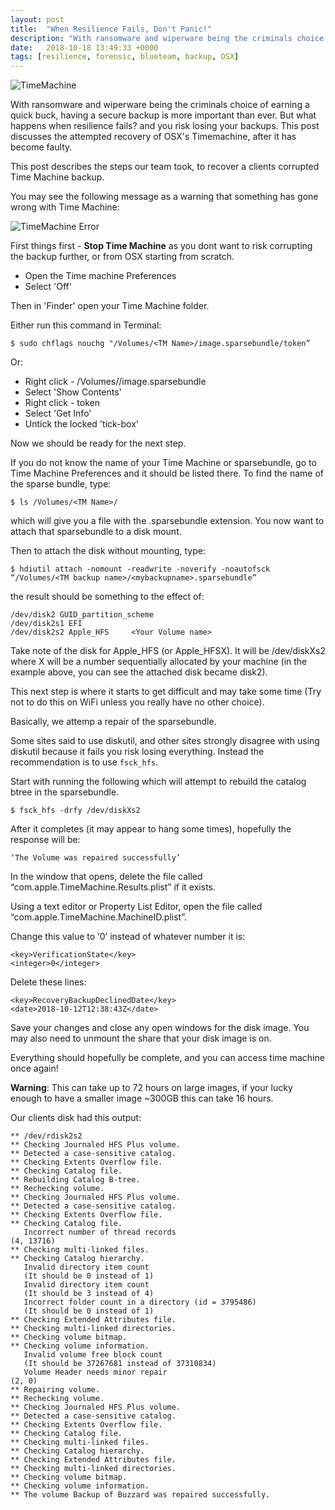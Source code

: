 ```yaml
---
layout: post
title:  "When Resilience Fails, Don't Panic!"
description: "With ransomware and wiperware being the criminals choice of earning a quick buck, having a secure backup is more important than ever. But what happens when resilience fails? and you risk losing your backups. This post discusses the attempted recovery of OSX's Timemachine, after it has become faulty."
date:   2018-10-18 13:49:33 +0000
tags: [resilience, forensic, blueteam, backup, OSX]
---
```

![TimeMachine](/blog/assets/TimeMachine.png)

With ransomware and wiperware being the criminals choice of earning a quick buck, having a secure backup is more important than ever. But what happens when resilience fails? and you risk losing your backups. This post discusses the attempted recovery of OSX's Timemachine, after it has become faulty.

This post describes the steps our team took, to recover a clients corrupted Time Machine backup.

You may see the following message as a warning that something has gone wrong with Time Machine:

![TimeMachine Error](/blog/assets/Timemachine_error.png)

First things first - **Stop Time Machine** as you dont want to risk corrupting the backup further, or from OSX starting from scratch.
 * Open the Time machine Preferences
 * Select 'Off'

Then in 'Finder' open your Time Machine folder.

Either run this command in Terminal:
```
$ sudo chflags nouchg "/Volumes/<TM Name>/image.sparsebundle/token”
```

Or:
 * Right click - /Volumes/<TM Name>/image.sparsebundle
 * Select 'Show Contents'
 * Right click - token
 * Select 'Get Info'
 * Untick the locked 'tick-box'

Now we should be ready for the next step.

If you do not know the name of your Time Machine or sparsebundle, go to Time Machine Preferences and it should be listed there. To find the name of the sparse bundle, type:
```
$ ls /Volumes/<TM Name>/
```
which will give you a file with the .sparsebundle extension. You now want to attach that sparsebundle to a disk mount.

Then to attach the disk without mounting, type:
```
$ hdiutil attach -nomount -readwrite -noverify -noautofsck “/Volumes/<TM backup name>/<mybackupname>.sparsebundle”
```
the result should be something to the effect of:
```
/dev/disk2 GUID_partition_scheme
/dev/disk2s1 EFI
/dev/disk2s2 Apple_HFS     <Your Volume name>
```
Take note of the disk for Apple_HFS (or Apple_HFSX). It will be /dev/diskXs2 where X will be a number sequentially allocated by your machine (in the example above, you can see the attached disk became disk2).

This next step is where it starts to get difficult and may take some time (Try not to do this on WiFi unless you really have no other choice).

Basically, we attemp a repair of the sparsebundle.

Some sites said to use diskutil, and other sites strongly disagree with using diskutil because it fails you risk losing everything. Instead the recommendation is to use <code>fsck_hfs</code>.

Start with running the following which will attempt to rebuild the catalog btree in the sparsebundle.
```
$ fsck_hfs -drfy /dev/diskXs2
```
After it completes (it may appear to hang some times), hopefully the response will be:
```
‘The Volume was repaired successfully’
```

In the window that opens, delete the file called “com.apple.TimeMachine.Results.plist” if it exists. 

Using a text editor or Property List Editor, open the file called “com.apple.TimeMachine.MachineID.plist”.

Change this value to ‘0’ instead of whatever number it is:
```
<key>VerificationState</key>
<integer>0</integer>
```
Delete these lines:
```
<key>RecoveryBackupDeclinedDate</key>
<date>2018-10-12T12:38:43Z</date>
```
Save your changes and close any open windows for the disk image. You may also need to unmount the share that your disk image is on.

Everything should hopefully be complete, and you can access time machine once again!

**Warning**: This can take up to 72 hours on large images, if your lucky enough to have a smaller image ~300GB this can take 16 hours.

Our clients disk had this output:
```
** /dev/rdisk2s2
** Checking Journaled HFS Plus volume.
** Detected a case-sensitive catalog.
** Checking Extents Overflow file.
** Checking Catalog file.
** Rebuilding Catalog B-tree.
** Rechecking volume.
** Checking Journaled HFS Plus volume.
** Detected a case-sensitive catalog.
** Checking Extents Overflow file.
** Checking Catalog file.
   Incorrect number of thread records
(4, 13716)
** Checking multi-linked files.
** Checking Catalog hierarchy.
   Invalid directory item count
   (It should be 0 instead of 1)
   Invalid directory item count
   (It should be 3 instead of 4)
   Incorrect folder count in a directory (id = 3795486)
   (It should be 0 instead of 1)
** Checking Extended Attributes file.
** Checking multi-linked directories.
** Checking volume bitmap.
** Checking volume information.
   Invalid volume free block count
   (It should be 37267681 instead of 37310834)
   Volume Header needs minor repair
(2, 0)
** Repairing volume.
** Rechecking volume.
** Checking Journaled HFS Plus volume.
** Detected a case-sensitive catalog.
** Checking Extents Overflow file.
** Checking Catalog file.
** Checking multi-linked files.
** Checking Catalog hierarchy.
** Checking Extended Attributes file.
** Checking multi-linked directories.
** Checking volume bitmap.
** Checking volume information.
** The volume Backup of Buzzard was repaired successfully.
```

